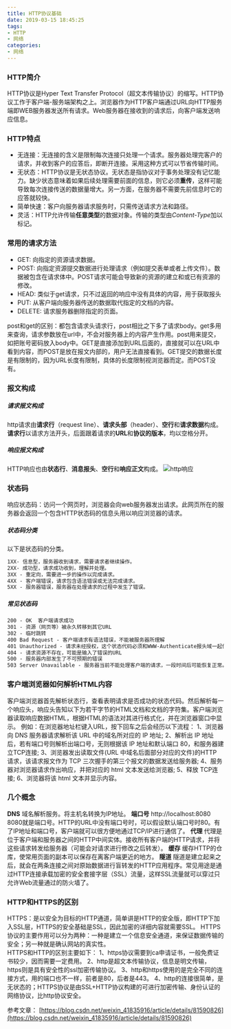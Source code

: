 ```yaml
---
title: HTTP协议基础
date: 2019-03-15 18:45:25
tags:
- HTTP
- 网络
categories:
- 网络
---
```


### HTTP简介 
HTTP协议是Hyper Text Transfer Protocol（超文本传输协议）的缩写。HTTP协议工作于客户端-服务端架构之上。浏览器作为HTTP客户端通过URL向HTTP服务端即WEB服务器发送所有请求。Web服务器在接收到的请求后，向客户端发送响应信息。 
<!-- more -->

### HTTP特点 
- 无连接：无连接的含义是限制每次连接只处理一个请求。服务器处理完客户的请求，并收到客户的应答后，即断开连接。采用这种方式可以节省传输时间。 
- 无状态：HTTP协议是无状态协议。无状态是指协议对于事务处理没有记忆能力。缺少状态意味着如果后续处理需要前面的信息，则它必须**重传**，这样可能导致每次连接传送的数据量增大。另一方面，在服务器不需要先前信息时它的应答就较快。 
- 简单快速：客户向服务器请求服务时，只需传送请求方法和路径。
- 灵活：HTTP允许传输**任意类型**的数据对象。传输的类型由*Content-Type*加以标记。
### 常用的请求方法
- GET: 向指定的资源请求数据。
- POST: 向指定资源提交数据进行处理请求（例如提交表单或者上传文件）。数据被包含在请求体中。POST请求可能会导致新的资源的建立和或已有资源的修改。
- HEAD: 类似于get请求，只不过返回的响应中没有具体的内容，用于获取报头
- PUT: 从客户端向服务器传送的数据取代指定的文档的内容。
- DELETE: 请求服务器删除指定的页面。


post和get的区别：都包含请求头请求行，post相比之下多了请求body。get多用来查询，请求参数放在url中，不会对服务器上的内容产生作用。post用来提交，如把账号密码放入body中。GET是直接添加到URL后面的，直接就可以在URL中看到内容，而POST是放在报文内部的，用户无法直接看到。GET提交的数据长度是有限制的，因为URL长度有限制，具体的长度限制视浏览器而定。而POST没有。

### 报文构成

##### 请求报文构成
http请求由**请求行**（request line）、**请求头部**（header）、**空行**和**请求数据**构成。
**请求行**以请求方法开头，后面跟着请求的**URL**和**协议的版本**，均以空格分开。

##### 响应报文构成
HTTP响应也由**状态行**、**消息报头**、**空行**和**响应正文**构成。
![http响应](http://www.runoob.com/wp-content/uploads/2013/11/2012072810301161.png) 

###  状态码
响应状态码：访问一个网页时，浏览器会向web服务器发出请求。此网页所在的服务器会返回一个包含HTTP状态码的信息头用以响应浏览器的请求。

##### 状态码分类
以下是状态码的分类。
```xml
1XX- 信息型，服务器收到请求，需要请求者继续操作。
2XX- 成功型，请求成功收到，理解并处理。
3XX - 重定向，需要进一步的操作以完成请求。
4XX - 客户端错误，请求包含语法错误或无法完成请求。
5XX - 服务器错误，服务器在处理请求的过程中发生了错误。
```

##### 常见状态码
```xml
200 - OK  客户端请求成功
301 - 资源（网页等）被永久转移到其它URL
302 - 临时跳转
400 Bad Request - 客户端请求有语法错误，不能被服务器所理解
401 Unauthorized - 请求未经授权，这个状态代码必须和WWW-Authenticate报头域一起使用
404 - 请求资源不存在，可能是输入了错误的URL
500 - 服务器内部发生了不可预期的错误
503 Server Unavailable - 服务器当前不能处理客户端的请求，一段时间后可能恢复正常。
```

###  客户端浏览器如何解析HTML内容
客户端浏览器首先解析状态行，查看表明请求是否成功的状态代码。然后解析每一个响应头，响应头告知以下为若干字节的HTML文档和文档的字符集。客户端浏览器读取响应数据HTML，根据HTML的语法对其进行格式化，并在浏览器窗口中显示。 
例如：在浏览器地址栏键入URL，按下回车之后会经历以下流程： 
1、浏览器向 DNS 服务器请求解析该 URL 中的域名所对应的 IP 地址; 
2、解析出 IP 地址后，若有端口号则解析出端口号，无则根据该 IP 地址和默认端口 80，和服务器建立TCP连接; 
3、浏览器发出读取文件(URL 中域名后面部分对应的文件)的HTTP 请求，该请求报文作为 TCP 三次握手的第三个报文的数据发送给服务器; 
4、服务器对浏览器请求作出响应，并把对应的 html 文本发送给浏览器; 
5、释放 TCP连接; 
6、浏览器将该 html 文本并显示内容。

### 几个概念
**DNS**
域名解析服务。将主机名转换为IP地址。
**端口号** 
http://localhost:8080 8080就是端口号。HTTP的URL中没有端口号时，可以假设默认端口号时80。有了IP地址和端口号，客户端就可以很方便地通过TCP/IP进行通信了。
**代理** 
代理是位于客户端和服务器之间的HTTP中间实体。接收所有客户端的HTTP请求，并将这些请求转发给服务器（可能会对请求进行修改之后转发）。
**缓存**
缓存HTTP的仓库，使常用页面的副本可以保存在离客户端更近的地方。
**隧道** 
隧道是建立起来之后，就会在两条连接之间对原始数据进行盲转发的HTTP应用程序。常见用途是通过HTTP连接承载加密的安全套接字层（SSL）流量，这样SSL流量就可以穿过只允许Web流量通过的防火墙了。

### HTTP和HTTPS的区别
HTTPS：是以安全为目标的HTTP通道，简单讲是HTTP的安全版，即HTTP下加入SSL层，HTTPS的安全基础是SSL，因此加密的详细内容就需要SSL。 
HTTPS协议的主要作用可以分为两种：一种是建立一个信息安全通道，来保证数据传输的安全；另一种就是确认网站的真实性。  
HTTPS和HTTP的区别主要如下： 
1、https协议需要到ca申请证书，一般免费证书较少，因而需要一定费用。 
2、http是超文本传输协议，信息是明文传输，https则是具有安全性的ssl加密传输协议。 
3、http和https使用的是完全不同的连接方式，用的端口也不一样，前者是80，后者是443。 
4、http的连接很简单，是无状态的；HTTPS协议是由SSL+HTTP协议构建的可进行加密传输、身份认证的网络协议，比http协议安全。

参考文章：
[https://blog.csdn.net/weixin_41835916/article/details/81590826](https://blog.csdn.net/weixin_41835916/article/details/81590826) 